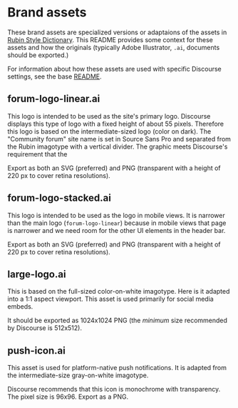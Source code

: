 # Brand assets

These brand assets are specialized versions or adaptaions of the assets in [Rubin Style Dictionary](https://github.com/lsst-sqre/rubin-style-dictionary/tree/main/assets). This README provides some context for these assets and how the originals (typically Adobe Illustrator, `.ai`, documents should be exported.)

For information about how these assets are used with specific Discourse settings, see the base [README](../README.md).

## forum-logo-linear.ai

This logo is intended to be used as the site's primary logo. Discourse displays this type of logo with a fixed height of about 55 pixels. Therefore this logo is based on the intermediate-sized logo (color on dark). The "Community forum" site name is set in Source Sans Pro and separated from the Rubin imagotype with a vertical divider. The graphic meets Discourse's requirement that the

Export as both an SVG (preferred) and PNG (transparent with a height of 220 px to cover retina resolutions).

## forum-logo-stacked.ai

This logo is intended to be used as the logo in mobile views. It is narrower than the main logo (`forum-logo-linear`) because in mobile views that page is narrower and we need room for the other UI elements in the header bar.

Export as both an SVG (preferred) and PNG (transparent with a height of 220 px to cover retina resolutions).

## large-logo.ai

This is based on the full-sized color-on-white imagotype. Here is it adapted into a 1:1 aspect viewport. This asset is used primarily for social media embeds.

It should be exported as 1024x1024 PNG (the _minimum_ size recommended by Discourse is 512x512).

## push-icon.ai

This asset is used for platform-native push notifications. It is adapted from the intermediate-size gray-on-white imagotype.

Discourse recommends that this icon is monochrome with transparency. The pixel size is 96x96. Export as a PNG.
